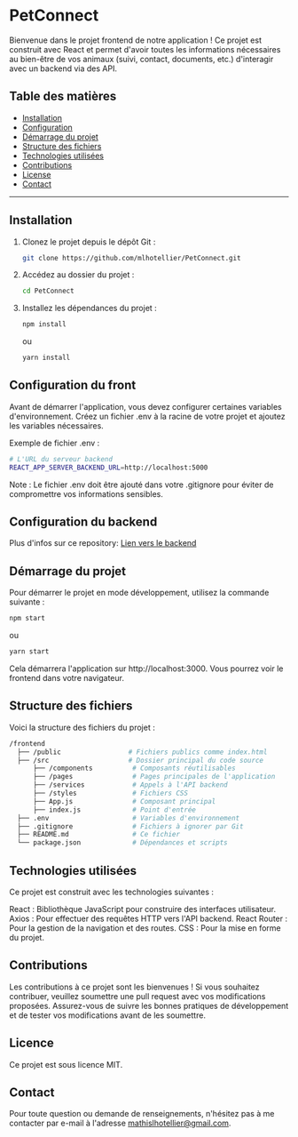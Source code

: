 # PetConnect

Bienvenue dans le projet frontend de notre application ! Ce projet est construit avec React et permet d'avoir toutes les informations nécessaires au bien-être de vos animaux (suivi, contact, documents, etc.) d'interagir avec un backend via des API.

## Table des matières
- [Installation](#installation)
- [Configuration](#configuration)
- [Démarrage du projet](#démarrage-du-projet)
- [Structure des fichiers](#structure-des-fichiers)
- [Technologies utilisées](#technologies-utilisées)
- [Contributions](#contributions)
- [License](#license)
- [Contact](#contact)

---

## Installation

1. Clonez le projet depuis le dépôt Git :
   ```bash
   git clone https://github.com/mlhotellier/PetConnect.git
   ```
2. Accédez au dossier du projet :
    ```bash
    cd PetConnect
    ```
3. Installez les dépendances du projet :
    ```bash
    npm install
    ```
    ou 

    ```bash
    yarn install
    ```


## Configuration du front
Avant de démarrer l'application, vous devez configurer certaines variables d'environnement. Créez un fichier .env à la racine de votre projet et ajoutez les variables nécessaires.

Exemple de fichier .env :

```bash
# L'URL du serveur backend
REACT_APP_SERVER_BACKEND_URL=http://localhost:5000
```

Note : Le fichier .env doit être ajouté dans votre .gitignore pour éviter de compromettre vos informations sensibles.

## Configuration du backend
Plus d'infos sur ce repository: [Lien vers le backend](https://github.com/mlhotellier/_backend_PetConnect/tree/main)

## Démarrage du projet
Pour démarrer le projet en mode développement, utilisez la commande suivante :

```bash
npm start
```
ou 

```bash
yarn start
```

Cela démarrera l'application sur http://localhost:3000. Vous pourrez voir le frontend dans votre navigateur.

## Structure des fichiers
Voici la structure des fichiers du projet :

```bash
/frontend
  ├── /public                 # Fichiers publics comme index.html
  ├── /src                    # Dossier principal du code source
      ├── /components          # Composants réutilisables
      ├── /pages               # Pages principales de l'application
      ├── /services            # Appels à l'API backend
      ├── /styles              # Fichiers CSS
      ├── App.js               # Composant principal
      ├── index.js             # Point d'entrée
  ├── .env                     # Variables d'environnement
  ├── .gitignore               # Fichiers à ignorer par Git
  ├── README.md                # Ce fichier
  └── package.json             # Dépendances et scripts
```

## Technologies utilisées
Ce projet est construit avec les technologies suivantes :

React : Bibliothèque JavaScript pour construire des interfaces utilisateur.
Axios : Pour effectuer des requêtes HTTP vers l'API backend.
React Router : Pour la gestion de la navigation et des routes.
CSS : Pour la mise en forme du projet.

## Contributions
Les contributions à ce projet sont les bienvenues ! Si vous souhaitez contribuer, veuillez soumettre une pull request avec vos modifications proposées. Assurez-vous de suivre les bonnes pratiques de développement et de tester vos modifications avant de les soumettre.

## Licence
Ce projet est sous licence MIT.

## Contact
Pour toute question ou demande de renseignements, n'hésitez pas à me contacter par e-mail à l'adresse mathislhotellier@gmail.com.
